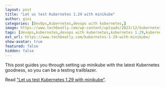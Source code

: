 ```yaml
---
layout: post
title: "Let us test Kubernetes 1.29 with minikube"
author: gini
categories: [DevOps,Kubernetes,devops with kubernetes,]
image: https://www.techbeatly.com/wp-content/uploads/2023/12/kubernetes-1-29-with-minikube-1024x576.png
tags: [devops,kubernetes,devops with kubernetes,kubernetes 1.29,kubernetes testing,kubernetes wiht minikube,latest kubernetes,]
ext_url: https://www.techbeatly.com/kubernetes-1-29-with-minikube/
show-avatar: true
featured: false
hidden: false
---
```


This post guides you through setting up minikube with the latest Kubernetes goodness, so you can be a testing trailblazer.

Read ["Let us test Kubernetes 1.29 with minikube"](https://www.techbeatly.com/kubernetes-1-29-with-minikube/).